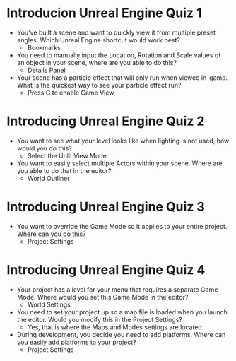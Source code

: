 # Introducion Unreal Engine Quiz 1

- You've built a scene and want to quickly view it from multiple preset angles. Which Unreal Engine shortcut would work best?
  - Bookmarks
- You need to manually input the Location, Rotation and Scale values of an object in your scene, where are you able to do this?
  - Details Panel
- Your scene has a particle effect that will only run when viewed in-game. What is the quickest way to see your particle effect run?
  - Press G to enable Game View

# Introducing Unreal Engine Quiz 2
- You want to see what your level looks like when lighting is not used, how would you do this?
  - Select the Unlit View Mode
- You want to easily select multiple Actors within your scene. Where are you able to do that in the editor?
  - World Outliner

# Introducing Unreal Engine Quiz 3
- You want to override the Game Mode so it applies to your entire project. Where can you do this?
  - Project Settings

# Introducing Unreal Engine Quiz 4
- Your project has a level for your menu that requires a separate Game Mode. Where would you set this Game Mode in the editor?
  - World Settings
- You need to set your project up so a map file is loaded when you launch the editor. Would you modify this in the Project Settings?
  - Yes, that is where the Maps and Modes settings are located.
- During development, you decide you need to add platforms. Where can you easily add platforms to your project?
  - Project Settings
